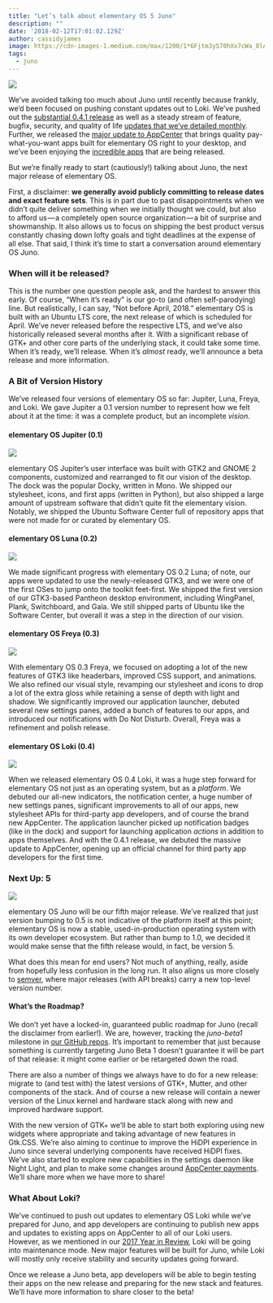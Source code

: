 ```yaml
---
title: "Let’s talk about elementary OS 5 Juno"
description: ""
date: '2018-02-12T17:01:02.129Z'
author: cassidyjames
image: https://cdn-images-1.medium.com/max/1200/1*6Fjtm3yS70hXx7cWa_0lAg.png
tags:
  - juno
---
```


![](https://cdn-images-1.medium.com/max/1200/1*6Fjtm3yS70hXx7cWa_0lAg.png)

We’ve avoided talking too much about Juno until recently because frankly, we’d been focused on pushing constant updates out to Loki. We’ve pushed out the [substantial 0.4.1 release](https://medium.com/elementaryos/new-release-elementary-os-loki-0-4-1-2a756549ee76) as well as a steady stream of feature, bugfix, security, and quality of life [updates that we’ve detailed monthly](/tags/#updates). Further, we released the [major update to AppCenter](/tags/#appcenter) that brings quality pay-what-you-want apps built for elementary OS right to your desktop, and we’ve been enjoying the [incredible apps](/tags/#appcenter-spotlight) that are being released.

But we’re finally ready to start (cautiously!) talking about Juno, the next major release of elementary OS.

First, a disclaimer: **we generally avoid publicly committing to release dates and exact feature sets**. This is in part due to past disappointments when we didn’t quite deliver something when we initially thought we could, but also to afford us — a completely open source organization — a bit of surprise and showmanship. It also allows us to focus on shipping the best product versus constantly chasing down lofty goals and tight deadlines at the expense of all else. That said, I think it’s time to start a conversation around elementary OS Juno.

### When will it be released?

This is the number one question people ask, and the hardest to answer this early. Of course, “When it’s ready” is our go-to (and often self-parodying) line. But realistically, I can say, “Not before April, 2018.” elementary OS is built with an Ubuntu LTS core, the next release of which is scheduled for April. We’ve never released before the respective LTS, and we’ve also historically released several months after it. With a significant rebase of GTK+ and other core parts of the underlying stack, it could take some time. When it’s ready, we’ll release. When it’s _almost_ ready, we’ll announce a beta release and more information.

### A Bit of Version History

We’ve released four versions of elementary OS so far: Jupiter, Luna, Freya, and Loki. We gave Jupiter a 0.1 version number to represent how we felt about it at the time: it was a complete product, but an incomplete _vision_.

#### elementary OS Jupiter (0.1)

![](https://cdn-images-1.medium.com/max/800/1*twqqqQGCzuiBIxjA9woOog.jpeg)

elementary OS Jupiter’s user interface was built with GTK2 and GNOME 2 components, customized and rearranged to fit our vision of the desktop. The dock was the popular Docky, written in Mono. We shipped our stylesheet, icons, and first apps (written in Python), but also shipped a large amount of upstream software that didn’t quite fit the elementary vision. Notably, we shipped the Ubuntu Software Center full of repository apps that were not made for or curated by elementary OS.

#### elementary OS Luna (0.2)

![](https://cdn-images-1.medium.com/max/800/1*uchAuKu9YQDii34IhAzUeQ.png)

We made significant progress with elementary OS 0.2 Luna; of note, our apps were updated to use the newly-released GTK3, and we were one of the first OSes to jump onto the toolkit feet-first. We shipped the first version of our GTK3-based Pantheon desktop environment, including WingPanel, Plank, Switchboard, and Gala. We still shipped parts of Ubuntu like the Software Center, but overall it was a step in the direction of our vision.

#### elementary OS Freya (0.3)

![](https://cdn-images-1.medium.com/max/800/1*nSNzA6mZbVIsITw7oImIQA.jpeg)

With elementary OS 0.3 Freya, we focused on adopting a lot of the new features of GTK3 like headerbars, improved CSS support, and animations. We also refined our visual style, revamping our stylesheet and icons to drop a lot of the extra gloss while retaining a sense of depth with light and shadow. We significantly improved our application launcher, debuted several new settings panes, added a bunch of features to our apps, and introduced our notifications with Do Not Disturb. Overall, Freya was a refinement and polish release.

#### elementary OS Loki (0.4)

![](https://cdn-images-1.medium.com/max/800/1*gBHrZtd_uIshaztegrv2pQ.png)

When we released elementary OS 0.4 Loki, it was a huge step forward for elementary OS not just as an operating system, but as a _platform_. We debuted our all-new indicators, the notification center, a huge number of new settings panes, significant improvements to all of our apps, new stylesheet APIs for third-party app developers, and of course the brand new AppCenter. The application launcher picked up notification badges (like in the dock) and support for launching application _actions_ in addition to apps themselves. And with the 0.4.1 release, we debuted the massive update to AppCenter, opening up an official channel for third party app developers for the first time.

### Next Up: 5

![](https://cdn-images-1.medium.com/max/800/1*6Fjtm3yS70hXx7cWa_0lAg.png)

elementary OS Juno will be our fifth major release. We’ve realized that just version bumping to 0.5 is not indicative of the platform itself at this point; elementary OS is now a stable, used-in-production operating system with its own developer ecosystem. But rather than bump to 1.0, we decided it would make sense that the fifth release would, in fact, be version 5.

What does this mean for end users? Not much of anything, really, aside from hopefully less confusion in the long run. It also aligns us more closely to [semver](http://semver.org/), where major releases (with API breaks) carry a new top-level version number.

#### What’s the Roadmap?

We don’t yet have a locked-in, guaranteed public roadmap for Juno (recall the disclaimer from earlier!). We are, however, tracking the _juno-beta1_ milestone in [our GitHub repos](https://github.com/elementary/). It’s important to remember that just because something is currently targeting Juno Beta 1 doesn’t guarantee it will be part of that release: it might come earlier or be retargeted down the road.

There are also a number of things we always have to do for a new release: migrate to (and test with) the latest versions of GTK+, Mutter, and other components of the stack. And of course a new release will contain a newer version of the Linux kernel and hardware stack along with new and improved hardware support.

With the new version of GTK+ we’ll be able to start both exploring using new widgets where appropriate and taking advantage of new features in Gtk.CSS. We’re also aiming to continue to improve the HiDPI experience in Juno since several underlying components have received HiDPI fixes. We’ve also started to explore new capabilities in the settings daemon like Night Light, and plan to make some changes around [AppCenter payments](/about-appcenter-payments). We’ll share more when we have more to share!

### What About Loki?

We’ve continued to push out updates to elementary OS Loki while we’ve prepared for Juno, and app developers are continuing to publish new apps and updates to existing apps on AppCenter to all of our Loki users. However, as we mentioned in our [2017 Year in Review](https://medium.com/elementaryos/our-2017-in-review-866e0a9d0114), Loki will be going into maintenance mode. New major features will be built for Juno, while Loki will mostly only receive stability and security updates going forward.

Once we release a Juno beta, app developers will be able to begin testing their apps on the new release and preparing for the new stack and features. We’ll have more information to share closer to the beta!
